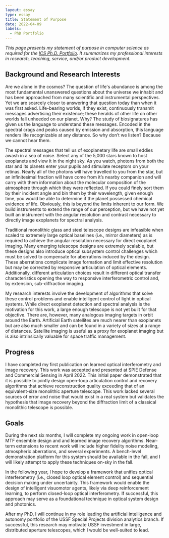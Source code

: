 ```yaml
---
layout: essay  
type: essay  
title: Statement of Purpose  
date: 2022-04-09  
labels:
  - PhD Portfolio
--- 
```


*This page presents my statement of purpose in computer science as required for the [ICS Ph.D. Portfolio](http://www.ics.hawaii.edu/academics/graduate-degree-programs/ph-d-in-ics/#phd-portfolio). It summarizes my professional interests in research, teaching, service, and/or product development.*


## Background and Research Interests

Are we alone in the cosmos? The question of life's abundance is among the most fundamental unanswered questions about the universe we inhabit and has been approached from many scientific and instrumental perspectives. Yet we are scarcely closer to answering that question today than when it was first asked. Life-bearing worlds, if they exist, continuously transmit messages advertising their existence; these heralds of other life on other worlds fall unheeded on our planet. Why? The study of biosignatures has given us the language to understand these messages. Encoded in the spectral crags and peaks caused by emission and absorption, this language renders life recognizable at any distance. So why don’t we listen? Because we cannot hear them.

The spectral messages that tell us of exoplanetary life are small eddies awash in a sea of noise. Select any of the 5,000 stars known to host exoplanets and view it in the night sky. As you watch, photons from both the star and its planets enter your pupils and stimulate receptors on your retinas. Nearly all of the photons will have travelled to you from the star, but an infinitesimal fraction will have come from it’s nearby companion and will carry with them information about the molecular composition of the atmosphere through which they were reflected. If you could finely sort them by their incident angle and bin them by their wavelength, given enough time, you would be able to determine if the planet possessed chemical evidence of life. Obviously, this is beyond the limits inherent to our form. We build instruments to extend the range of our perception, but we have not yet built an instrument with the angular resolution and contrast necessary to directly image exoplanets for spectral analysis. 

Traditional monolithic glass and steel telescope designs are infeasible when scaled to extremely large optical baselines (i.e., mirror diameters) as is required to achieve the angular resolution necessary for direct exoplanet imaging. Many emerging telescope designs are extremely scalable, but these designs also introduce optical subsystem control challenges which must be solved to compensate for aberrations induced by the design. These aberrations complicate image formation and limit effective resolution but may be corrected by responsive articulation of optical elements. Additionally, different articulation choices result in different optical transfer characteristics opening the way to responsive interferometric control and, by extension, sub-diffraction imaging.

My research interests involve the development of algorithms that solve these control problems and enable intelligent control of light in optical systems. While direct exoplanet detection and spectral analysis is the motivation for this work, a large enough telescope is not yet built for that objective. There are, however, many analogous imaging targets in orbit around the Earth. Artificial Earth satellites are much nearer than exoplanets but are also much smaller and can be found in a variety of sizes at a range of distances. Satellite imaging is useful as a proxy for exoplanet imaging but is also intrinsically valuable for space traffic management.

## Progress

I have completed my first publication on learned optical interferometry and image recovery. This work was accepted and presented at SPIE Defense and Commercial Sensing in April 2022. This initial paper demonstrated that it is possible to jointly design open-loop articulation control and recovery algorithms that achieve reconstruction quality exceeding that of an equivalent-size monolithic aperture telescope. This work lacked several sources of error and noise that would exist in a real system but validates the hypothesis that image recovery beyond the diffraction limit of a classical monolithic telescope is possible.


##  Goals

During the next six months, I will complete my ongoing work in open-loop MTF ensemble design and and learned image recovery algorithms. Near-term extensions to recent work will include higher fidelity noise modeling, atmospheric aberrations, and several experiments. A bench-level demonstration platform for this system should be available in the fall, and I will likely attempt to apply these techniques on-sky in the fall. 

In the following year, I hope to develop a framework that unifies optical interferometry (i.e., closed loop optical element control) and sequential decision making under uncertainty. This framework would enable the design of intelligent visuomotor agents, likely via deep reinforcement learning, to perform closed-loop optical interferometry. If successful, this approach may serve as a foundational technique in optical system design and photonics.

After my PhD, I will continue in my role leading the artificial intelligence and autonomy portfolio of the USSF Special Projects division analytics branch. If successful, this research may motivate USSF investment in large, distributed aperture telescopes, which I would be well-suited to lead.


